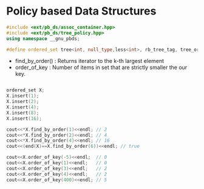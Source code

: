 # Policy based Data Structures
```c++
#include <ext/pb_ds/assoc_container.hpp> 
#include <ext/pb_ds/tree_policy.hpp> 
using namespace __gnu_pbds;  

#define ordered_set tree<int, null_type,less<int>, rb_tree_tag, tree_order_statistics_node_update>
```
- find_by_order() : Returns iterator to the k-th largest element
- order_of_key : Number of items in set that are strictly smaller the our key.

```c++

ordered_set X;
X.insert(1);
X.insert(2);
X.insert(4);
X.insert(8);
X.insert(16);

cout<<*X.find_by_order(1)<<endl; // 2
cout<<*X.find_by_order(2)<<endl; // 4
cout<<*X.find_by_order(4)<<endl; // 16
cout<<(end(X)==X.find_by_order(6))<<endl; // true

cout<<X.order_of_key(-5)<<endl;  // 0
cout<<X.order_of_key(1)<<endl;   // 0
cout<<X.order_of_key(3)<<endl;   // 2
cout<<X.order_of_key(4)<<endl;   // 2
cout<<X.order_of_key(400)<<endl; // 5   
```